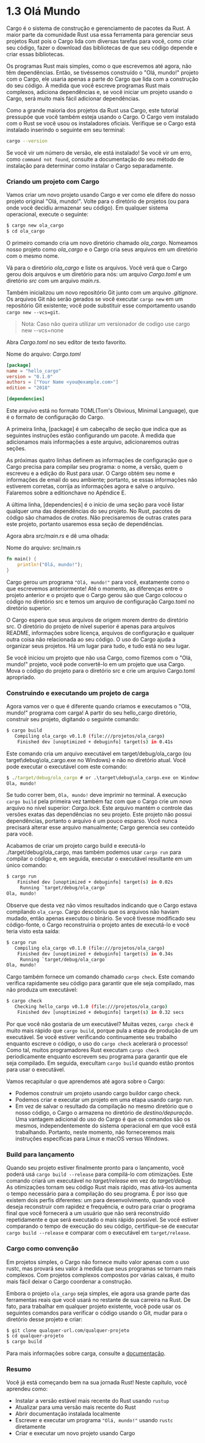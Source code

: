 # 1.3 Olá Mundo

Cargo é o sistema de construção e gerenciamento de pacotes da Rust. A maior parte da comunidade Rust usa essa ferramenta para gerenciar seus projetos Rust pois o Cargo lida com diversas tarefas para você, como criar seu código, fazer o download das bibliotecas de que seu código depende e criar essas bibliotecas.

Os programas Rust mais simples, como o que escrevemos até agora, não têm dependências. Então, se tivéssemos construído o "Olá, mundo!" projeto com o Cargo, ele usaria apenas a parte do Cargo que lida com a construção do seu código. À medida que você escreve programas Rust mais complexos, adiciona dependências e, se você iniciar um projeto usando o Cargo, será muito mais fácil adicionar dependências.

Como a grande maioria dos projetos da Rust usa Cargo, este tutorial pressupõe que você também esteja usando o Cargo. O Cargo vem instalado com o Rust se você usou os instaladores oficiais. Verifique se o Cargo está instalado inserindo o seguinte em seu terminal:

```sh
cargo --version
```

Se você vir um número de versão, ele está instalado! Se você vir um erro, como `command not found`, consulte a documentação do seu método de instalação para determinar como instalar o Cargo separadamente.

### Criando um projeto com Cargo

Vamos criar um novo projeto usando Cargo e ver como ele difere do nosso projeto original "Olá, mundo!". Volte para o diretório de projetos (ou para onde você decidiu armazenar seu código). Em qualquer sistema operacional, execute o seguinte:

```sh
$ cargo new ola_cargo
$ cd ola_cargo
```

O primeiro comando cria um novo diretório chamado *ola_cargo*. Nomeamos nosso projeto como *ola_cargo* e o Cargo cria seus arquivos em um diretório com o mesmo nome.

Vá para o diretório *ola_cargo* e liste os arquivos. Você verá que o Cargo gerou dois arquivos e um diretório para nós: um arquivo *Cargo.toml* e um diretório *src* com um arquivo *main.rs*.

Também inicializou um novo repositório Git junto com um arquivo *.gitignore*. Os arquivos Git não serão gerados se você executar `cargo new` em um repositório Git existente; você pode substituir esse comportamento usando `cargo new --vcs=git`.

> Nota: Caso não queira utilizar um versionador de codigo use cargo new --vcs=none

Abra *Cargo.toml* no seu editor de texto favorito.

Nome do arquivo: *Cargo.toml*

```toml
[package]
name = "hello_cargo"
version = "0.1.0"
authors = ["Your Name <you@example.com>"]
edition = "2018"

[dependencies]
```

Este arquivo está no formato TOML(Tom's Obvious, Minimal Language), que é o formato de configuração do Cargo.

A primeira linha, [package] é um cabeçalho de seção que indica que as seguintes instruções estão configurando um pacote. À medida que adicionamos mais informações a este arquivo, adicionaremos outras seções.

As próximas quatro linhas definem as informações de configuração que o Cargo precisa para compilar seu programa: o nome, a versão, quem o escreveu e a edição do Rust para usar. O Cargo obtém seu nome e informações de email do seu ambiente; portanto, se essas informações não estiverem corretas, corrija as informações agora e salve o arquivo. Falaremos sobre a editionchave no Apêndice E.

A última linha, [dependencies] é o início de uma seção para você listar qualquer uma das dependências do seu projeto. No Rust, pacotes de código são chamados de *crates*. Não precisaremos de outras crates para este projeto, portanto usaremos essa seção de dependências.

Agora abra *src/main.rs* e dê uma olhada:

Nome do arquivo: src/main.rs

```rust
fn main() {
    println!("Olá, mundo!");
}
```

Cargo gerou um programa `"Olá, mundo!"` para você, exatamente como o que escrevemos anteriormente! Até o momento, as diferenças entre o projeto anterior e o projeto que o Cargo gerou são que Cargo colocou o código no diretório src e temos um arquivo de configuração Cargo.toml no diretório superior.

O Cargo espera que seus arquivos de origem morem dentro do diretório src. O diretório do projeto de nível superior é apenas para arquivos README, informações sobre licença, arquivos de configuração e qualquer outra coisa não relacionada ao seu código. O uso do Cargo ajuda a organizar seus projetos. Há um lugar para tudo, e tudo está no seu lugar.

Se você iniciou um projeto que não usa Cargo, como fizemos com o "Olá, mundo!" projeto, você pode convertê-lo em um projeto que usa Cargo. Mova o código do projeto para o diretório src e crie um arquivo Cargo.toml apropriado.

### Construindo e executando um projeto de carga

Agora vamos ver o que é diferente quando criamos e executamos o "Olá, mundo!" programa com carga! A partir do seu hello_cargo diretório, construir seu projeto, digitando o seguinte comando:

```sh
$ cargo build
   Compiling ola_cargo v0.1.0 (file:///projetos/ola_cargo)
    Finished dev [unoptimized + debuginfo] target(s) in 0.41s
```

Este comando cria um arquivo executável em target/debug/ola_cargo (ou target\debug\ola_cargo.exe no Windows) e não no diretório atual. Você pode executar o executável com este comando:

```cmd
$ ./target/debug/ola_cargo # or .\target\debug\ola_cargo.exe on Windows
Ola, mundo!
```

Se tudo correr bem, `Ola, mundo!` deve imprimir no terminal. A execução `cargo build` pela primeira vez também faz com que o Cargo crie um novo arquivo no nível superior: *Cargo.lock*. Este arquivo mantém o controle das versões exatas das dependências no seu projeto. Este projeto não possui dependências, portanto o arquivo é um pouco esparso. Você nunca precisará alterar esse arquivo manualmente; Cargo gerencia seu conteúdo para você.

Acabamos de criar um projeto cargo build e executá-lo ./target/debug/ola_cargo, mas também podemos usar `cargo run` para compilar o código e, em seguida, executar o executável resultante em um único comando:

```sh
$ cargo run
    Finished dev [unoptimized + debuginfo] target(s) in 0.02s
     Running `target/debug/ola_cargo`
Ola, mundo!
```

Observe que desta vez não vimos resultados indicando que o Cargo estava compilando `ola_cargo`. Cargo descobriu que os arquivos não haviam mudado, então apenas executou o binário. Se você tivesse modificado seu código-fonte, o Cargo reconstruiria o projeto antes de executá-lo e você teria visto esta saída:

```sh
$ cargo run
   Compiling ola_cargo v0.1.0 (file:///projetos/ola_cargo)
    Finished dev [unoptimized + debuginfo] target(s) in 0.34s
     Running `target/debug/ola_cargo`
Ola, mundo!
```

Cargo também fornece um comando chamado `cargo check`. Este comando verifica rapidamente seu código para garantir que ele seja compilado, mas não produza um executável:

```sh
$ cargo check
   Checking hello_cargo v0.1.0 (file:///projetos/ola_cargo)
    Finished dev [unoptimized + debuginfo] target(s) in 0.32 secs
```

Por que você não gostaria de um executável? Muitas vezes, `cargo check` é muito mais rápido que `cargo build`, porque pula a etapa de produção de um executável. Se você estiver verificando continuamente seu trabalho enquanto escreve o código, o uso do `cargo check` acelerará o processo! Como tal, muitos programadores Rust executam `cargo check` periodicamente enquanto escrevem seu programa para garantir que ele seja compilado. Em seguida, execultam `cargo build` quando estão prontos para usar o executável.

Vamos recapitular o que aprendemos até agora sobre o Cargo:

- Podemos construir um projeto usando cargo buildor cargo check.
- Podemos criar e executar um projeto em uma etapa usando cargo run.
- Em vez de salvar o resultado da compilação no mesmo diretório que o nosso código, o Cargo o armazena no diretório de *destino/depuração*.
Uma vantagem adicional do uso do Cargo é que os comandos são os mesmos, independentemente do sistema operacional em que você está trabalhando. Portanto, neste momento, não forneceremos mais instruções específicas para Linux e macOS versus Windows.

### Build para lançamento

Quando seu projeto estiver finalmente pronto para o lançamento, você poderá usá `cargo build --release` para compilá-lo com otimizações. Este comando criará um executável no *target/release* em vez do *target/debug*. As otimizações tornam seu código Rust mais rápido, mas ativá-los aumenta o tempo necessário para a compilação do seu programa. É por isso que existem dois perfis diferentes: um para desenvolvimento, quando você deseja reconstruir com rapidez e frequência, e outro para criar o programa final que você fornecerá a um usuário que não será reconstruído repetidamente e que será executado o mais rápido possível. Se você estiver comparando o tempo de execução do seu código, certifique-se de executar `cargo build --release` e comparar com o executável em `target/release`.

### Cargo como convenção
Em projetos simples, o Cargo não fornece muito valor apenas com o uso rustc, mas provará seu valor à medida que seus programas se tornam mais complexos. Com projetos complexos compostos por várias caixas, é muito mais fácil deixar o Cargo coordenar a construção.

Embora o projeto `ola_cargo` seja simples, ele agora usa grande parte das ferramentas reais que você usará no restante de sua carreira na Rust. De fato, para trabalhar em qualquer projeto existente, você pode usar os seguintes comandos para verificar o código usando o Git, mudar para o diretório desse projeto e criar:

```sh
$ git clone qualquer-url.com/qualquer-projeto
$ cd qualquer-projeto
$ cargo build
```

Para mais informações sobre carga, consulte a [documentação](https://doc.rust-lang.org/cargo/).

### Resumo

Você já está começando bem na sua jornada Rust! Neste capítulo, você aprendeu como:

- Instalar a versão estável mais recente do Rust usando `rustup`
- Atualizar para uma versão mais recente do Rust
- Abrir documentação instalada localmente
- Escrever e executar um programa `"Olá, mundo!"` usando `rustc` diretamente
- Criar e executar um novo projeto usando Cargo
